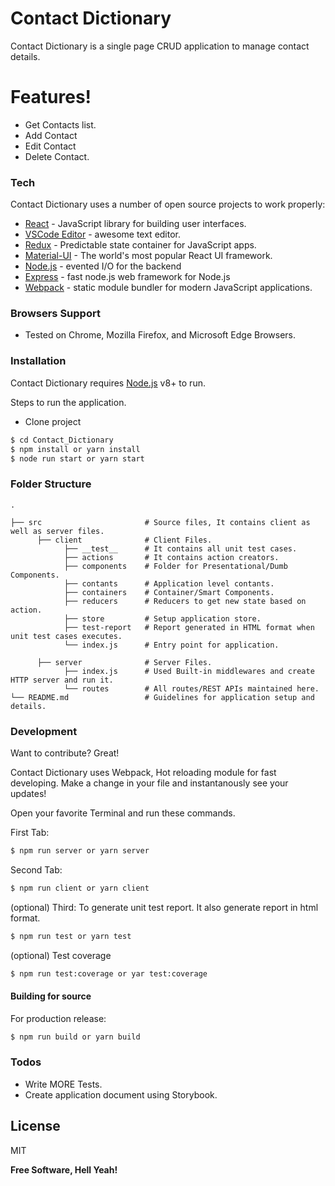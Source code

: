 # Contact Dictionary

Contact Dictionary is a single page CRUD application to manage contact details.

# Features!

  - Get Contacts list.
  - Add Contact
  - Edit Contact
  - Delete Contact.

### Tech

Contact Dictionary uses a number of open source projects to work properly:

* [React](https://reactjs.org/) - JavaScript library for building user interfaces.
* [VSCode Editor](https://code.visualstudio.com/) - awesome text editor.
* [Redux](https://redux.js.org/) - Predictable state container for JavaScript apps.
* [Material-UI](https://material-ui.com/) - The world's most popular React UI framework.
* [Node.js](https://nodejs.org/en/) - evented I/O for the backend
* [Express](https://expressjs.com/) - fast node.js web framework for Node.js
* [Webpack](https://webpack.js.org/) - static module bundler for modern JavaScript applications.

### Browsers Support
  - Tested on Chrome, Mozilla Firefox, and Microsoft Edge Browsers.

### Installation

Contact Dictionary requires [Node.js](https://nodejs.org/en/) v8+ to run.

Steps to run the application.
 - Clone project
```sh
$ cd Contact_Dictionary
$ npm install or yarn install
$ node run start or yarn start
```

### Folder Structure

    .

    ├── src                       # Source files, It contains client as well as server files.
          ├── client              # Client Files.
                ├── __test__      # It contains all unit test cases.
                ├── actions       # It contains action creators.
                ├── components    # Folder for Presentational/Dumb Components.
                ├── contants      # Application level contants.
                ├── containers    # Container/Smart Components.
                ├── reducers      # Reducers to get new state based on action.
                ├── store         # Setup application store.
                ├── test-report   # Report generated in HTML format when unit test cases executes.
                └── index.js      # Entry point for application.

          ├── server              # Server Files.
                ├── index.js      # Used Built-in middlewares and create HTTP server and run it.
                └── routes        # All routes/REST APIs maintained here.
    └── README.md                 # Guidelines for application setup and details.


### Development

Want to contribute? Great!

Contact Dictionary uses Webpack, Hot reloading module for fast developing.
Make a change in your file and instantanously see your updates!

Open your favorite Terminal and run these commands.

First Tab:
```sh
$ npm run server or yarn server
```

Second Tab:
```sh
$ npm run client or yarn client
```

(optional) Third: To generate unit test report. It also generate report in html format.
```sh
$ npm run test or yarn test
```

(optional) Test coverage
```sh
$ npm run test:coverage or yar test:coverage
```

#### Building for source
For production release:
```sh
$ npm run build or yarn build
```

### Todos

 - Write MORE Tests.
 - Create application document using Storybook.

License
----

MIT


**Free Software, Hell Yeah!**
